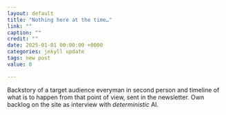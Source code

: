 ```yaml
---
layout: default
title: "Nothing here at the time…"
link: ""
caption: ""
credit: ""
date: 2025-01-01 00:00:00 +0000
categories: jekyll update
tags: new post
value: 0

---
```

Backstory of a target audience everyman in second person <!-- possibly Moshiach --> and timeline of what is to happen from that point of view, sent in the newsletter.
Own backlog on the site as interview with <i>deterministic</i> AI.

